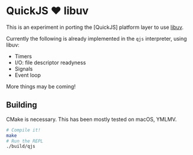 
# QuickJS ❤️ libuv

This is an experiment in porting the [QuickJS] platform layer to use [libuv].

Currently the following is already implemented in the `qjs` interpreter, using libuv:

- Timers
- I/O: file descriptor readyness
- Signals
- Event loop

More things may be coming!

## Building

CMake is necessary. This has been mostly tested on macOS, YMLMV.

```bash
# Compile it!
make
# Run the REPL
./build/qjs
```

[QquickJS]: https://bellard.org/quickjs/
[libuv]: https://libuv.org/
